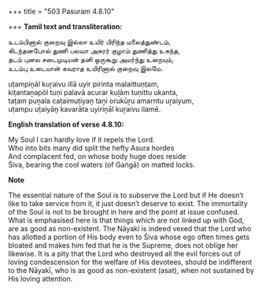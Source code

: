 +++
title = "503 Pasuram 4.8.10"

+++
**Tamil text and transliteration:**

உடம்பினால் குறைவு இல்லா உயிர் பிரிந்த மலைத்துண்டம்,  
கிடந்தனபோல் துணி பலவா அசுரர் குழாம் துணித்து உகந்த,  
தடம் புனல சடைமுடியன் தனி ஒருகூறு அமர்ந்து உறையும்,  
உடம்பு உடையான் கவராத உயிரினால் குறைவு இலமே.

uṭampiṉāl kuṟaivu illā uyir pirinta malaittuṇṭam,  
kiṭantaṉapōl tuṇi palavā acurar kuḻām tuṇittu ukanta,  
taṭam puṉala caṭaimuṭiyaṉ taṉi orukūṟu amarntu uṟaiyum,  
uṭampu uṭaiyāṉ kavarāta uyiriṉāl kuṟaivu ilamē.

**English translation of verse 4.8.10:**

My Soul I can hardly love if it repels the Lord.  
Who into bits many did split the hefty Asura hordes  
And complacent fed, on whose body huge does reside  
Śiva, bearing the cool waters (of Gaṅgā) on matted locks.

**Note**

The essential nature of the Soul is to subserve the Lord but if He doesn’t like to take service from it, it just doesn’t deserve to exist. The immortality of the Soul is not to be brought in here and the point at issue confused. What is emphasised here is that things which are not linked up with God, are as good as non-existent. The Nāyakī is indeed vexed that the Lord who has allotted a portion of His body even to Śiva whose ego often times gets bloated and makes him fed that he is the Supreme, does not oblige her likewise. It is a pity that the Lord who destroyed all the evil forces out of loving condescension for the welfare of His devotees, should be indifferent to the Nāyakī, who is as good as non-existent (asat), when not sustained by His loving attention.


